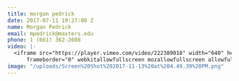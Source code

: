 ```yaml
---
title: morgan pedrick
date: 2017-07-11 19:27:00 Z
name: Morgan Pedrick
email: mpedrick@masters.edu
phone: 1 (661) 362-2608
video: |-
  <iframe src="https://player.vimeo.com/video/222389018" width="640" height="360"
      frameborder="0" webkitallowfullscreen mozallowfullscreen allowfullscreen></iframe>
image: "/uploads/Screen%20Shot%202017-11-13%20at%204.49.39%20PM.png"
---
```


